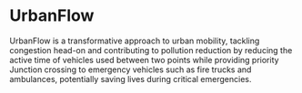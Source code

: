 # UrbanFlow
UrbanFlow is a transformative approach to urban mobility, tackling congestion head-on and contributing to pollution reduction by reducing the active time of vehicles used between two points while providing priority Junction crossing to emergency vehicles such as fire trucks and ambulances, potentially saving lives during critical emergencies. 
